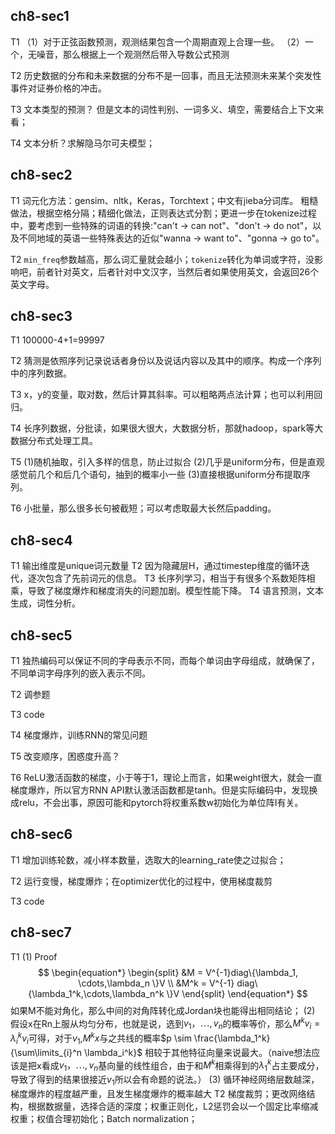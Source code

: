 ## ch8-sec1
T1
（1）对于正弦函数预测，观测结果包含一个周期直观上合理一些。
（2）一个，无噪音，那么根据上一个观测然后带入导数公式预测

T2
历史数据的分布和未来数据的分布不是一回事，而且无法预测未来某个突发性事件对证券价格的冲击。

T3
文本类型的预测？ 但是文本的词性判别、一词多义、填空，需要结合上下文来看；

T4
文本分析？求解隐马尔可夫模型；

## ch8-sec2
T1
词元化方法：gensim、nltk，Keras，Torchtext；中文有jieba分词库。
粗糙做法，根据空格分隔；精细化做法，正则表达式分割；更进一步在tokenize过程中，要考虑到一些特殊的词语的转换:"can't -> can not"、"don't -> do not"，以及不同地域的英语一些特殊表达的近似"wanna -> want to"、"gonna -> go to"。

T2
`min_freq`参数越高，那么词汇量就会越小；`tokenize`转化为单词或字符，没影响吧，前者针对英文，后者针对中文汉字，当然后者如果使用英文，会返回26个英文字母。

## ch8-sec3
T1
100000-4+1=99997

T2
猜测是依照序列记录说话者身份以及说话内容以及其中的顺序。构成一个序列中的序列数据。

T3
x，y的变量，取对数，然后计算其斜率。可以粗略两点法计算；也可以利用回归。

T4
长序列数据，分批读，如果很大很大，大数据分析，那就hadoop，spark等大数据分布式处理工具。

T5
(1)随机抽取，引入多样的信息，防止过拟合
(2)几乎是uniform分布，但是直观感觉前几个和后几个语句，抽到的概率小一些
(3)直接根据uniform分布提取序列。

T6 
小批量，那么很多长句被截短；可以考虑取最大长然后padding。

## ch8-sec4
T1
输出维度是unique词元数量
T2
因为隐藏层H，通过timestep维度的循环迭代，逐次包含了先前词元的信息。
T3
长序列学习，相当于有很多个系数矩阵相乘，导致了梯度爆炸和梯度消失的问题加剧。模型性能下降。
T4
语言预测，文本生成，词性分析。

## ch8-sec5
T1
独热编码可以保证不同的字母表示不同，而每个单词由字母组成，就确保了，不同单词字母序列的嵌入表示不同。

T2
调参题

T3
code

T4
梯度爆炸，训练RNN的常见问题

T5
改变顺序，困惑度升高？

T6
ReLU激活函数的梯度，小于等于1，理论上而言，如果weight很大，就会一直梯度爆炸，所以官方RNN API默认激活函数都是tanh。但是实际编码中，发现换成relu，不会出事，原因可能和pytorch将权重系数w初始化为单位阵I有关。

## ch8-sec6
T1
增加训练轮数，减小样本数量，选取大的learning_rate使之过拟合；

T2
运行变慢，梯度爆炸；在optimizer优化的过程中，使用梯度裁剪

T3
code

## ch8-sec7
T1
(1)
Proof
$$
\begin{equation*}
\begin{split} 
&M = V^{-1}diag\{\lambda_1, \cdots,\lambda_n \}V \\
&M^k = V^{-1} diag\{\lambda_1^k,\cdots,\lambda_n^k \}V
\end{split}
\end{equation*} 
$$ 如果M不能对角化，那么中间的对角阵转化成Jordan块也能得出相同结论；
(2)
假设x在Rn上服从均匀分布，也就是说，选到$v_1，\cdots, v_n$的概率等价，那么$M^kv_i = \lambda_i^k v_i$可得，对于$v_1$,$M^kx$与之共线的概率$p \sim \frac{\lambda_1^k}{\sum\limits_{i}^n \lambda_i^k}$ 相较于其他特征向量来说最大。（naive想法应该是把x看成$v_1，\cdots, v_n$基向量的线性组合，由于和$M^k$相乘得到的$\lambda_1^k$占主要成分，导致了得到的结果很接近$v_1$所以会有命题的说法。）
(3)
循环神经网络层数越深，梯度爆炸的程度越严重，且发生梯度爆炸的概率越大
T2
梯度裁剪；更改网络结构，根据数据量，选择合适的深度；权重正则化，L2惩罚会以一个固定比率缩减权重；权值合理初始化；Batch normalization；
